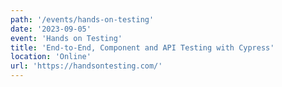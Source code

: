 ```yaml
---
path: '/events/hands-on-testing'
date: '2023-09-05'
event: 'Hands on Testing'
title: 'End-to-End, Component and API Testing with Cypress'
location: 'Online'
url: 'https://handsontesting.com/'
---
```

